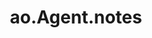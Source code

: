 ---
title: ao.Agent.notes
excerpt: f
deprecated: false
hidden: false
metadata:
  title: ''
  description: ''
  robots: noindex
next:
  description: ''
---